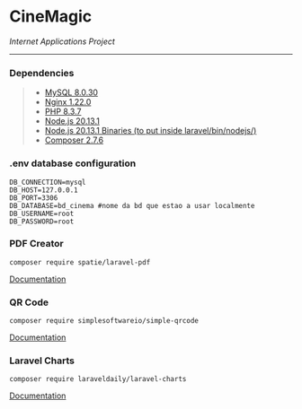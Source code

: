 # CineMagic 
*Internet Applications Project*

---

### Dependencies

> - [MySQL 8.0.30](https://dev.mysql.com/downloads/mysql/)
> - [Nginx 1.22.0](https://nginx.org/en/download.html)
> - [PHP 8.3.7](https://www.php.net/downloads)
> - [Node.js 20.13.1](https://nodejs.org/en/download/)
> - [Node.js 20.13.1 Binaries (to put inside laravel/bin/nodejs/) ](https://nodejs.org/en/download/prebuilt-binaries)
> - [Composer 2.7.6](https://getcomposer.org/download/)

### .env database configuration
~~~
DB_CONNECTION=mysql
DB_HOST=127.0.0.1
DB_PORT=3306
DB_DATABASE=bd_cinema #nome da bd que estao a usar localmente
DB_USERNAME=root
DB_PASSWORD=root
~~~

### PDF Creator
~~~
composer require spatie/laravel-pdf
~~~
[Documentation](https://spatie.be/docs/laravel-pdf/v1/introduction)

### QR Code
~~~
composer require simplesoftwareio/simple-qrcode
~~~
[Documentation](https://github.com/SimpleSoftwareIO/simple-qrcode)

### Laravel Charts
~~~
composer require laraveldaily/laravel-charts
~~~
[Documentation](https://charts.erik.cat/)

